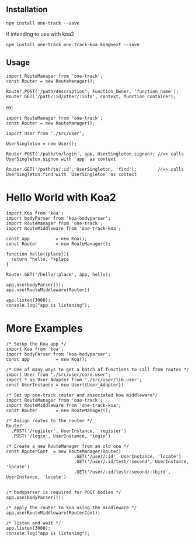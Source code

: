 Installation
------------

    npm install one-track --save

if intending to use with koa2

    npm install one-track one-track-koa koa@next --save

Usage 
-----

    import RouteManager from 'one-track';
    const Router = new RouteManager();

    Router.POST('/path/description', Function_Owner, 'function_name');
    Router.GET('/path/:id/other/:info', context, function_container);


ex:


    import RouteManager from 'one-track';
    const Router = new RouteManager();

    import User from './src/user';

    UserSingleton = new User();

    Router.POST('/path/to/login', app, UserSingleton.signon); //=> calls UserSingleton.signon with `app` as context

    Router.GET('/path/to/:id', UserSingleton, 'find');        //=> calls UserSingleton.find with `UserSingleton` as context


Hello World with Koa2 
=====================

    import Koa from 'koa';
    import bodyParser from 'koa-bodyparser';
    import RouteManager from 'one-track';
    import RouteMiddleware from 'one-track-koa';

    const app          = new Koa();
    const Router       = new RouteManager();

    function hello({place}){
      return "hello, "+place
    }

    Router.GET('/hello/:place', app, hello);       

    app.use(bodyParser());
    app.use(RouteMiddleware(Router))

    app.listen(3000);
    console.log("app is listening");


More Examples 
=============

    /* Setup the Koa app */
    import Koa from 'koa';
    import bodyParser from 'koa-bodyparser';
    const app          = new Koa();

    /* One of many ways to get a batch of functions to call from routes */
    import User from './src/user/core.user';
    import * as User_Adapter from './src/user/lib.user';
    const UserInstance = new User({User_Adapter})

    /* Set up one-track router and associated koa middleware*/
    import RouteManager from 'one-track';
    import RouteMiddleware from 'one-track-koa';
    const Router       = new RouteManager();

    /* Assign routes to the router */
    Router
      .POST('/register', UserInstance, 'register')
      .POST('/login', UserInstance, 'login')

    /* Create a new RouteManager from an old one */
    const RouterCont  = new RouteManager(Router)
                              .GET('/user/:id', UserInstance, 'locate')
                              .GET('/user/:id/test/:second', UserInstance, 'locate')
                              .GET('/user/:id/test/:second/:third', UserInstance, 'locate')


    /* bodyparser is required for POST bodies */
    app.use(bodyParser());

    /* apply the router to koa using the middleware */
    app.use(RouteMiddleware(RouterCont))

    /* listen and wait */
    app.listen(3000);
    console.log("app is listening");
